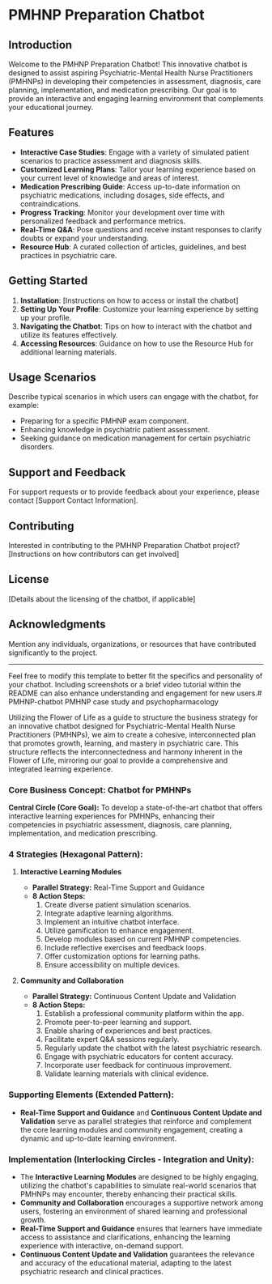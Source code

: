 

# PMHNP Preparation Chatbot

## Introduction

Welcome to the PMHNP Preparation Chatbot! This innovative chatbot is designed to assist aspiring Psychiatric-Mental Health Nurse Practitioners (PMHNPs) in developing their competencies in assessment, diagnosis, care planning, implementation, and medication prescribing. Our goal is to provide an interactive and engaging learning environment that complements your educational journey.

## Features

- **Interactive Case Studies**: Engage with a variety of simulated patient scenarios to practice assessment and diagnosis skills.
- **Customized Learning Plans**: Tailor your learning experience based on your current level of knowledge and areas of interest.
- **Medication Prescribing Guide**: Access up-to-date information on psychiatric medications, including dosages, side effects, and contraindications.
- **Progress Tracking**: Monitor your development over time with personalized feedback and performance metrics.
- **Real-Time Q&A**: Pose questions and receive instant responses to clarify doubts or expand your understanding.
- **Resource Hub**: A curated collection of articles, guidelines, and best practices in psychiatric care.

## Getting Started

1. **Installation**: [Instructions on how to access or install the chatbot]
2. **Setting Up Your Profile**: Customize your learning experience by setting up your profile.
3. **Navigating the Chatbot**: Tips on how to interact with the chatbot and utilize its features effectively.
4. **Accessing Resources**: Guidance on how to use the Resource Hub for additional learning materials.

## Usage Scenarios

Describe typical scenarios in which users can engage with the chatbot, for example:
- Preparing for a specific PMHNP exam component.
- Enhancing knowledge in psychiatric patient assessment.
- Seeking guidance on medication management for certain psychiatric disorders.

## Support and Feedback

For support requests or to provide feedback about your experience, please contact [Support Contact Information].

## Contributing

Interested in contributing to the PMHNP Preparation Chatbot project? [Instructions on how contributors can get involved]

## License

[Details about the licensing of the chatbot, if applicable]

## Acknowledgments

Mention any individuals, organizations, or resources that have contributed significantly to the project.

---

Feel free to modify this template to better fit the specifics and personality of your chatbot. Including screenshots or a brief video tutorial within the README can also enhance understanding and engagement for new users.# PMHNP-chatbot
PMHNP case study and psychopharmacology


Utilizing the Flower of Life as a guide to structure the business strategy for an innovative chatbot designed for Psychiatric-Mental Health Nurse Practitioners (PMHNPs), we aim to create a cohesive, interconnected plan that promotes growth, learning, and mastery in psychiatric care. This structure reflects the interconnectedness and harmony inherent in the Flower of Life, mirroring our goal to provide a comprehensive and integrated learning experience.

### Core Business Concept: Chatbot for PMHNPs

**Central Circle (Core Goal):** To develop a state-of-the-art chatbot that offers interactive learning experiences for PMHNPs, enhancing their competencies in psychiatric assessment, diagnosis, care planning, implementation, and medication prescribing.

### 4 Strategies (Hexagonal Pattern):

1. **Interactive Learning Modules**
   - **Parallel Strategy:** Real-Time Support and Guidance
   - **8 Action Steps:**
     1. Create diverse patient simulation scenarios.
     2. Integrate adaptive learning algorithms.
     3. Implement an intuitive chatbot interface.
     4. Utilize gamification to enhance engagement.
     5. Develop modules based on current PMHNP competencies.
     6. Include reflective exercises and feedback loops.
     7. Offer customization options for learning paths.
     8. Ensure accessibility on multiple devices.

2. **Community and Collaboration**
   - **Parallel Strategy:** Continuous Content Update and Validation
   - **8 Action Steps:**
     1. Establish a professional community platform within the app.
     2. Promote peer-to-peer learning and support.
     3. Enable sharing of experiences and best practices.
     4. Facilitate expert Q&A sessions regularly.
     5. Regularly update the chatbot with the latest psychiatric research.
     6. Engage with psychiatric educators for content accuracy.
     7. Incorporate user feedback for continuous improvement.
     8. Validate learning materials with clinical evidence.

### Supporting Elements (Extended Pattern):
- **Real-Time Support and Guidance** and **Continuous Content Update and Validation** serve as parallel strategies that reinforce and complement the core learning modules and community engagement, creating a dynamic and up-to-date learning environment.

### Implementation (Interlocking Circles - Integration and Unity):
- The **Interactive Learning Modules** are designed to be highly engaging, utilizing the chatbot's capabilities to simulate real-world scenarios that PMHNPs may encounter, thereby enhancing their practical skills.
- **Community and Collaboration** encourages a supportive network among users, fostering an environment of shared learning and professional growth.
- **Real-Time Support and Guidance** ensures that learners have immediate access to assistance and clarifications, enhancing the learning experience with interactive, on-demand support.
- **Continuous Content Update and Validation** guarantees the relevance and accuracy of the educational material, adapting to the latest psychiatric research and clinical practices.




